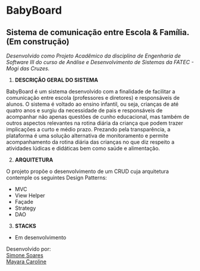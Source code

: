 # BabyBoard 
## Sistema de comunicação entre Escola &amp; Família. (Em construção)

*Desenvolvido como Projeto Acadêmico da disciplina de Engenharia de Software III do curso de
Análise e Desenvolvimento de Sistemas da FATEC - Mogi das Cruzes.*

1. **DESCRIÇÃO GERAL DO SISTEMA** 

BabyBoard é um sistema desenvolvido com a finalidade de facilitar a comunicação entre escola (professores e diretores) e responsáveis de alunos. O sistema é voltado ao ensino infantil, ou seja, crianças de até quatro anos e surgiu da necessidade de pais e responsáveis de acompanhar não apenas questões de cunho educacional, mas também de outros aspectos relevantes na rotina diária da criança que podem trazer implicações a curto e médio prazo. Prezando pela transparência, a plataforma é uma solução alternativa de monitoramento e permite acompanhamento da rotina diária das crianças no que diz respeito a atividades lúdicas e didáticas bem como saúde e alimentação. 

2. **ARQUITETURA**

O projeto propõe o desenvolvimento de um CRUD cuja arquitetura contemple os seguintes Design Patterns:

- MVC
- View Helper
- Façade
- Strategy
- DAO

3. **STACKS**
- Em desenvolvimento    

Desenvolvido por:  
[Simone Soares](https://github.com/Sisoares)  
[Mayara Caroline](https://github.com/mayaracaroline)